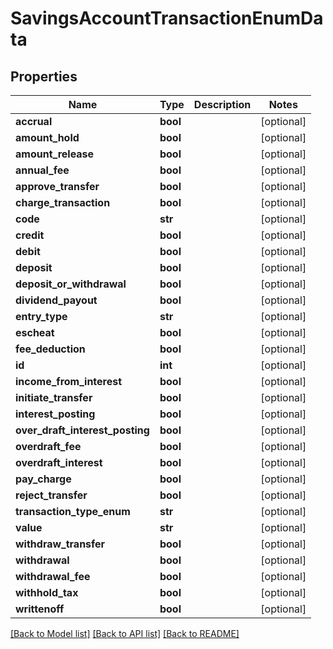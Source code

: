 # SavingsAccountTransactionEnumData

## Properties
Name | Type | Description | Notes
------------ | ------------- | ------------- | -------------
**accrual** | **bool** |  | [optional] 
**amount_hold** | **bool** |  | [optional] 
**amount_release** | **bool** |  | [optional] 
**annual_fee** | **bool** |  | [optional] 
**approve_transfer** | **bool** |  | [optional] 
**charge_transaction** | **bool** |  | [optional] 
**code** | **str** |  | [optional] 
**credit** | **bool** |  | [optional] 
**debit** | **bool** |  | [optional] 
**deposit** | **bool** |  | [optional] 
**deposit_or_withdrawal** | **bool** |  | [optional] 
**dividend_payout** | **bool** |  | [optional] 
**entry_type** | **str** |  | [optional] 
**escheat** | **bool** |  | [optional] 
**fee_deduction** | **bool** |  | [optional] 
**id** | **int** |  | [optional] 
**income_from_interest** | **bool** |  | [optional] 
**initiate_transfer** | **bool** |  | [optional] 
**interest_posting** | **bool** |  | [optional] 
**over_draft_interest_posting** | **bool** |  | [optional] 
**overdraft_fee** | **bool** |  | [optional] 
**overdraft_interest** | **bool** |  | [optional] 
**pay_charge** | **bool** |  | [optional] 
**reject_transfer** | **bool** |  | [optional] 
**transaction_type_enum** | **str** |  | [optional] 
**value** | **str** |  | [optional] 
**withdraw_transfer** | **bool** |  | [optional] 
**withdrawal** | **bool** |  | [optional] 
**withdrawal_fee** | **bool** |  | [optional] 
**withhold_tax** | **bool** |  | [optional] 
**writtenoff** | **bool** |  | [optional] 

[[Back to Model list]](../README.md#documentation-for-models) [[Back to API list]](../README.md#documentation-for-api-endpoints) [[Back to README]](../README.md)

